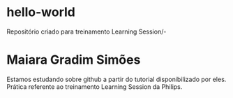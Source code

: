 # hello-world
Repositório criado para treinamento Learning Session/-
# Maiara Gradim Simões
Estamos estudando sobre github a partir do tutorial disponibilizado por eles.
Prática referente ao treinamento Learning Session da Philips.
